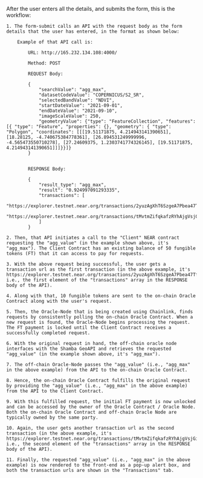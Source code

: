 After the user enters all the details, and submits the form, this is the workflow:

    1. The form-submit calls an API with the request body as the form details that the user has entered, in the format as shown below:

        Example of that API call is:

            URL: http://165.232.134.108:4000/

            Method: POST

            REQUEST Body:

            {
                "searchValue": "agg_max",
                "datasetCodeValue": "COPERNICUS/S2_SR",
                "selectedBandValue": "NDVI",
                "startDateValue": "2021-09-01",
                "endDateValue": "2021-09-10",
                "imageScaleValue": 250,
                "geometryValue": {"type": "FeatureCollection", "features": [{ "type": "Feature", "properties": {}, "geometry": { "type": "Polygon", "coordinates": [[[19.51171875, 4.214943141390651], [18.28125, -4.740675384778361], [26.894531249999996, -4.565473550710278], [27.24609375, 1.2303741774326145], [19.51171875, 4.214943141390651]]]}}]}
            }


            RESPONSE Body:

            {
                "result_type": "agg_max",
                "result": "0.924997091293335",
                "transactions": [
                    "https://explorer.testnet.near.org/transactions/2yuzAgXhT6SzgeA7Pbea47Tf88BfaTMoC2EMjwXD1hbU",
                    "https://explorer.testnet.near.org/transactions/tMvtmZifqkafzRYhAjgVsjGi4xcRS4Li7aQNbRbcVeo"
                ]
            }

    2. Then, that API initiates a call to the "Client" NEAR contract requesting the "agg_value" (in the example shown above, it's "agg_max"). The Client Contract has an existing balance of 50 fungible tokens (FT) that it can access to pay for requests. 

    3. With the above request being successful, the user gets a transaction url as the first transaction (in the above example, it's https://explorer.testnet.near.org/transactions/2yuzAgXhT6SzgeA7Pbea47Tf88BfaTMoC2EMjwXD1hbU i.e., the first element of the "transactions" array in the RESPONSE body of the API).

    4. Along with that, 10 fungible tokens are sent to the on-chain Oracle Contract along with the user's request.

    5. Then, the Oracle-Node that is being created using Chainlink, finds requests by consistently polling the on-chain Oracle Contract. When a new request is found, the Oracle-Node begins processing the request. The FT payment is locked until the Client Contract receives a successfully completed request.

    6. With the original request in hand, the off-chain oracle node interfaces with the Shamba GeoAPI and retrieves the requested "agg_value" (in the example shown above, it's "agg_max").

    7. The off-chain Oracle-Node passes the "agg_value" (i.e., "agg_max" in the above example) from the API to the on-chain Oracle Contract.

    8. Hence, the on-chain Oracle Contract fulfills the original request by providing the "agg_value" (i.e., "agg_max" in the above example) from the API to the Client Contract. 

    9. With this fulfilled request, the initial FT payment is now unlocked and can be accessed by the owner of the Oracle Contract / Oracle Node. Both the on-chain Oracle Contract and off-chain Oracle Node are typically owned by the same party.

    10. Again, the user gets another transaction url as the second transaction (in the above example, it's https://explorer.testnet.near.org/transactions/tMvtmZifqkafzRYhAjgVsjGi4xcRS4Li7aQNbRbcVeo i.e., the second element of the "transactions" array in the RESPONSE body of the API).

    11. Finally, the requested "agg_value" (i.e., "agg_max" in the above example) is now rendered to the front-end as a pop-up alert box, and both the transaction urls are shown in the "Transactions" tab.
